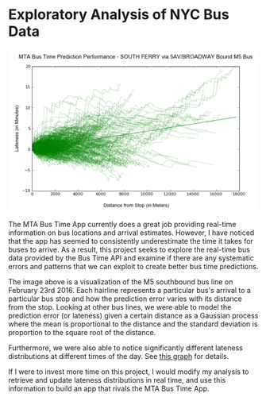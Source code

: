 # Exploratory Analysis of NYC Bus Data

![alt tag](https://github.com/haroldli93/02-NYC-Bus-Data/blob/master/MTA%20M5%20Bus%20Hairline%20Chart.png)

The MTA Bus Time App currently does a great job providing real-time information on bus locations and arrival estimates. However, I have noticed that the app has seemed to consistently underestimate the time it takes for buses to arrive. As a result, this project seeks to explore the real-time bus data provided by the Bus Time API and examine if there are any systematic errors and patterns that we can exploit to create better bus time predictions.

The image above is a visualization of the M5 southbound bus line on February 23rd 2016. Each hairline represents a particular bus's arrival to a particular bus stop and how the prediction error varies with its distance from the stop. Looking at other bus lines, we were able to model the prediction error (or lateness) given a certain distance as a Gaussian process where the mean is proportional to the distance and the standard deviation is proportion to the square root of the distance.

Furthermore, we were also able to notice significantly different lateness distributions at different times of the day. See [this graph](https://github.com/haroldli93/02-NYC-Bus-Data/blob/master/MTA%20Bus%20Lateness%20Distribution.png) for details.

If I were to invest more time on this project, I would modify my analysis to retrieve and update lateness distributions in real time, and use this information to build an app that rivals the MTA Bus Time App.
